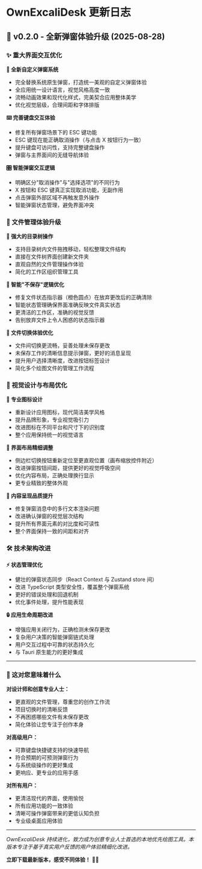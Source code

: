 # OwnExcaliDesk 更新日志

## 🎨 v0.2.0 - 全新弹窗体验升级 (2025-08-28)

### ✨ 重大界面交互优化

**🎯 全新自定义弹窗系统**
- 完全替换系统原生弹窗，打造统一美观的自定义弹窗体验
- 全应用统一设计语言，视觉风格高度一致
- 流畅动画效果和现代化样式，完美契合应用整体美学
- 优化视觉层级，合理间距和字体排版

**⌨️ 完善键盘交互体验**
- 修复所有弹窗场景下的 ESC 键功能
- ESC 键现在能正确取消操作（与点击 X 按钮行为一致）
- 提升键盘可访问性，支持完整键盘操作
- 弹窗与主界面间的无缝导航体验

**🎛️ 智能弹窗交互逻辑**
- 明确区分"取消操作"与"选择选项"的不同行为
- X 按钮和 ESC 键真正实现取消功能，无副作用
- 点击弹窗外部区域不再触发意外操作
- 智能弹窗状态管理，避免界面冲突

### 🔧 文件管理体验升级

**📂 强大的目录树操作**
- 支持目录树内文件拖拽移动，轻松整理文件结构
- 直接在文件树界面创建新文件夹
- 直观自然的文件管理操作体验
- 简化的工作区组织管理工具

**💾 智能"不保存"逻辑优化**
- 修复文件状态指示器（橙色圆点）在放弃更改后的正确清除
- 智能状态管理确保界面准确反映文件真实状态
- 更清洁的工作区，准确的视觉反馈
- 告别放弃文件上令人困惑的状态指示器

**📁 文件切换体验优化**
- 文件间切换更流畅，妥善处理未保存更改
- 未保存工作的清晰信息提示弹窗，更好的消息呈现
- 提升用户选择清晰度，改进按钮标签设计
- 简化多个绘图文件的管理工作流程

### 🎨 视觉设计与布局优化

**🎨 专业图标设计**
- 重新设计应用图标，现代简洁美学风格
- 提升品牌形象，专业视觉吸引力
- 改进图标在不同平台和尺寸下的识别度
- 整个应用保持统一的视觉语言

**📐 界面布局精细调整**
- 侧边栏切换按钮重新定位至更直观位置（画布缩放控件附近）
- 改进弹窗按钮间距，提供更好的视觉呼吸空间
- 优化内容布局，正确处理换行显示
- 更专业精致的整体外观

**🌟 内容呈现品质提升**
- 修复弹窗消息中的多行文本渲染问题
- 改进确认弹窗的视觉层次结构
- 提升所有界面元素的对比度和可读性
- 整个界面保持一致的间距和对齐

### 🛠️ 技术架构改进

**⚡ 状态管理优化**
- 健壮的弹窗状态同步（React Context 与 Zustand store 间）
- 改进 TypeScript 类型安全性，覆盖整个弹窗系统
- 更好的错误处理和回退机制
- 优化事件处理，提升性能表现

**🔒 应用生命周期改进**
- 增强应用关闭行为，正确检测未保存更改
- 复杂用户决策的智能弹窗链式处理
- 用户交互过程中可靠的状态持久化
- 与 Tauri 原生能力的更好集成

---

### 🚀 这对您意味着什么

**对设计师和创意专业人士：**
- 更直观的文件管理，尊重您的创作工作流
- 项目切换时的清晰反馈
- 不再困惑哪些文件有未保存更改
- 简化体验让您专注于创作本身

**对高级用户：**
- 可靠键盘快捷键支持的快速导航
- 符合预期的可预测弹窗行为
- 与系统级操作的更好集成
- 更响应、更专业的应用手感

**对所有用户：**
- 更清洁现代的界面，使用愉悦
- 所有应用功能的一致体验
- 清晰可操作弹窗带来的更低认知负担
- 专业级桌面应用体验

---

*OwnExcaliDesk 持续进化，致力成为创意专业人士首选的本地优先绘图工具。本版本专注于基于真实用户反馈的用户体验精细化改进。*

**立即下载最新版本，感受不同体验！** 🎨✨